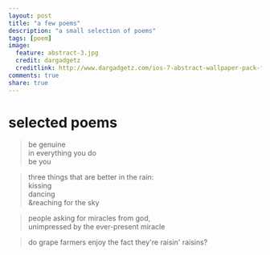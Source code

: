 ```yaml
---
layout: post
title: "a few poems"
description: "a small selection of poems"
tags: [poem]
image:
  feature: abstract-3.jpg
  credit: dargadgetz
  creditlink: http://www.dargadgetz.com/ios-7-abstract-wallpaper-pack-for-iphone-5-and-ipod-touch-retina/
comments: true
share: true
---
```


# selected poems

>be genuine  
in everything you do  
be you  

>three things that are better in the rain:  
kissing  
dancing  
&reaching for the sky

>people asking for miracles from god,  
unimpressed by the ever-present miracle

>do grape farmers enjoy the fact they're raisin' raisins?